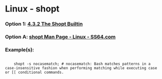 
# Linux - shopt

### Option 1: [4.3.2 The Shopt Builtin](https://www.gnu.org/software/bash/manual/html_node/The-Shopt-Builtin.html)

### Option A: [shopt Man Page - Linux - SS64.com](https://ss64.com/bash/shopt.html)

### Example(s):
``` 

	shopt -s nocasematch; # nocasematch: Bash matches patterns in a case-insensitive fashion when performing matching while executing case or [[ conditional commands.

```